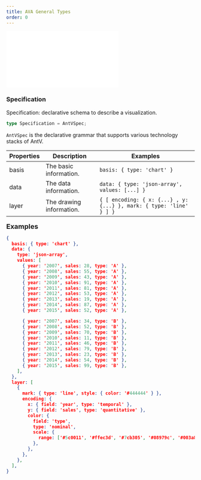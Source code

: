 ```yaml
---
title: AVA General Types
order: 0
---
```


<embed src='@/docs/common/style.md'></embed>
### Specification

Specification: declarative schema to describe a visualization.

```ts
type Specification = AntVSpec;
```

`AntVSpec` is the declarative grammar that supports various technology stacks of AntV. 


| Properties | Description              | Examples                                                           |
| ---------- | ------------------------ | ------------------------------------------------------------------ |
| basis      | The basic information.   | `basis: { type: 'chart' }`                                         |
| data       | The data information.    | `data: { type: 'json-array', values: [...] }`                      |
| layer      | The drawing information. | `{ [ encoding: { x: {...} , y:{...} }, mark: { type: 'line' } ] }` |

**<font size=4>Examples</font>**

```json
{
  basis: { type: 'chart' },
  data: {
    type: 'json-array',
    values: [
      { year: '2007', sales: 28, type: 'A' },
      { year: '2008', sales: 55, type: 'A' },
      { year: '2009', sales: 43, type: 'A' },
      { year: '2010', sales: 91, type: 'A' },
      { year: '2011', sales: 81, type: 'A' },
      { year: '2012', sales: 53, type: 'A' },
      { year: '2013', sales: 19, type: 'A' },
      { year: '2014', sales: 87, type: 'A' },
      { year: '2015', sales: 52, type: 'A' },

      { year: '2007', sales: 34, type: 'B' },
      { year: '2008', sales: 52, type: 'B' },
      { year: '2009', sales: 70, type: 'B' },
      { year: '2010', sales: 11, type: 'B' },
      { year: '2011', sales: 46, type: 'B' },
      { year: '2012', sales: 79, type: 'B' },
      { year: '2013', sales: 23, type: 'B' },
      { year: '2014', sales: 54, type: 'B' },
      { year: '2015', sales: 99, type: 'B' },
    ],
  },
  layer: [
    {
      mark: { type: 'line', style: { color: '#444444' } },
      encoding: {
        x: { field: 'year', type: 'temporal' },
        y: { field: 'sales', type: 'quantitative' },
        color: {
          field: 'type',
          type: 'nominal',
          scale: {
            range: ['#5c0011', '#ffec3d', '#7cb305', '#08979c', '#003a8c'],
          },
        },
      },
    },
  ],
}
```

